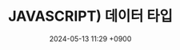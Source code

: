 ---
layout: post
title: JAVASCRIPT) 데이터 타입
date: 2024-05-13 11:29 +0900
description: github에 대한 여러가지 설명들
image: ../assets/img/blog_img23.jpg
category: javascript
tags: git github
published: true
sitemap: true
---